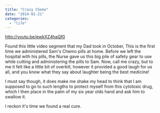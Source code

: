 ```yaml
---
title: "Crazy Chemo"
date: "2014-01-21"
categories: 
  - "life"
---
```


http://youtu.be/ewkXZ4haQf0

Found this little video segment that my Dad took in October, This is the first time we administered Sam's Chemo pills at home. Before we left the hospital with his pills, the Nurse gave us this big pile of safety gear to use while cutting and administering the pills to Sam. Now, call me crazy, but to me it felt like a little bit of overkill, however it provided a good laugh for us all, and you know what they say about laughter being the best medicine!

I must say though, it does make me shake my head to think that I am supposed to go to such lengths to protect myself from this cytotoxic drug, which I then place in the palm of my six year olds hand and ask him to swallow it.

I reckon it's time we found a real cure.
